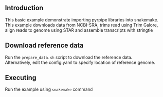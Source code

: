 ## Introduction

This basic example demonstrate importing pyrpipe libraries into snakemake.
This example downloads data from NCBI-SRA, trims read using Trim Galore, align reads to genome using STAR and assemble transcripts with stringtie

## Download reference data

Run the `prepare_data.sh` script to download the reference data.
Alternatively, edit the config.yaml to specify location of reference genome.

## Executing

Run the example using `snakemake` command
